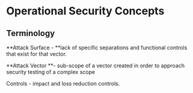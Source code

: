 # Operational Security Concepts

## Terminology

**Attack Surface - **lack of specific separations and functional controls that exist for that vector.

**Attack Vector **- sub-scope of a vector created in order to approach security testing of a complex scope 

Controls - impact and loss reduction controls.



